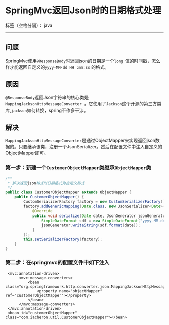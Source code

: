 ﻿# SpringMvc返回Json时的日期格式处理

标签（空格分隔）： java

---

## 问题
SpringMvc使用`@ResponseBody`时返回json的日期是一个`long `值的时间戳，怎么样才能返回自定义的`yyyy-MM-dd HH :mm:ss` 的格式。

## 原因
`@ResponseBody`返回Json字符串的核心类是`MappingJacksonHttpMessageConverter `，它使用了`Jackson`这个开源的第三方类库,`jackson`如何转换，spring不作多干涉。

## 解决
`MappingJacksonHttpMessageConverter`是通过ObjectMapper来实现返回json数据的。只要继承该类，注册一个JsonSerializer<T>。然后在配置文件中注入自定义的ObjectMapper即可。

### 第一步：新建一个`CustomerObjectMapper`类继承`ObjectMapper`类
```java
/**
 * 解决返回json格式时日期格式为自定义格式
 */
public class CustomerObjectMapper extends ObjectMapper {
    public CustomerObjectMapper() {
        CustomSerializerFactory factory = new CustomSerializerFactory();
        factory.addGenericMapping(Date.class, new JsonSerializer<Date>() {
            @Override
            public void serialize(Date date, JsonGenerator jsonGenerator, SerializerProvider serializerProvider) throws IOException, JsonProcessingException {
                SimpleDateFormat sdf = new SimpleDateFormat("yyyy-MM-dd HH:mm:ss");
                jsonGenerator.writeString(sdf.format(date));
            }
        });
        this.setSerializerFactory(factory);
    }
}
```

### 第二步：在springmvc的配置文件中如下注入
```
 <mvc:annotation-driven>
      <mvc:message-converters>
          <bean class="org.springframework.http.converter.json.MappingJacksonHttpMessageConverter">
              <property name="objectMapper" ref="customerObjectMapper"></property>
          </bean>
      </mvc:message-converters>       
 </mvc:annotation-driven>
 <bean id="customerObjectMapper" class="com.iacheron.util.CustomerObjectMapper"></bean>
```





